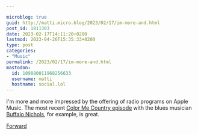 ```yaml
---

microblog: true
guid: http://matti.micro.blog/2023/02/17/im-more-and.html
post_id: 1811303
date: 2023-02-17T14:11:20+0200
lastmod: 2023-04-26T15:35:33+0200
type: post
categories:
- "Music"
permalink: /2023/02/17/im-more-and.html
mastodon:
  id: 109880011968256633
  username: matti
  hostname: social.lol
---
```

I'm more and more impressed by the offering of radio programs on Apple Music. The most recent [Color Me Country episode](https://music.apple.com/us/station/buffalo-nichols/ra.1669383966) with the blues musician [Buffalo Nichols](https://www.buffalo-nichols.com), for example, is great.

[Forward](https://blog.martin-haehnel.de/2023/04/26/on-the-one.html)
